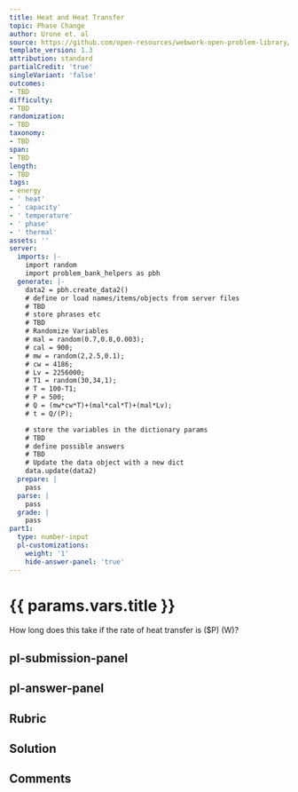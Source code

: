 ```yaml
---
title: Heat and Heat Transfer
topic: Phase Change
author: Urone et. al
source: https://github.com/open-resources/webwork-open-problem-library/tree/master/Contrib/BrockPhysics/College_Physics_Urone/14.Heat_and_Heat_Transfer/14-03.Phase_Change/NU_U17_14_03_003.pg
template_version: 1.3
attribution: standard
partialCredit: 'true'
singleVariant: 'false'
outcomes:
- TBD
difficulty:
- TBD
randomization:
- TBD
taxonomy:
- TBD
span:
- TBD
length:
- TBD
tags:
- energy
- ' heat'
- ' capacity'
- ' temperature'
- ' phase'
- ' thermal'
assets: ''
server:
  imports: |-
    import random
    import problem_bank_helpers as pbh
  generate: |-
    data2 = pbh.create_data2()
    # define or load names/items/objects from server files
    # TBD
    # store phrases etc
    # TBD
    # Randomize Variables
    # mal = random(0.7,0.8,0.003);
    # cal = 900;
    # mw = random(2,2.5,0.1);
    # cw = 4186;
    # Lv = 2256000;
    # T1 = random(30,34,1);
    # T = 100-T1;
    # P = 500;
    # Q = (mw*cw*T)+(mal*cal*T)+(mal*Lv);
    # t = Q/(P);

    # store the variables in the dictionary params
    # TBD
    # define possible answers
    # TBD
    # Update the data object with a new dict
    data.update(data2)
  prepare: |
    pass
  parse: |
    pass
  grade: |
    pass
part1:
  type: number-input
  pl-customizations:
    weight: '1'
    hide-answer-panel: 'true'
---
```


# {{ params.vars.title }} 


How long does this take if the rate of heat transfer is ($P) (W)?


## pl-submission-panel 


## pl-answer-panel 


## Rubric 


## Solution 


## Comments 


